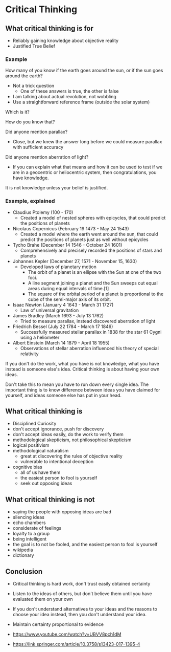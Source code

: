 # Critical Thinking

## What critical thinking is for
- Reliably gaining knowledge about objective reality
- Justified True Belief

### Example
How many of you know if the earth goes around the sun, or if the sun goes around the earth?
- Not a trick question
    - One of these answers is true, the other is false
- I am talking about actual revolution, not wobbling
- Use a straightforward reference frame (outside the solar system)

Which is it?

How do you know that?

Did anyone mention parallax?
- Close, but we knew the answer long before we could measure parallax with sufficient accuracy

Did anyone mention aberration of light?
- If you can explain what that means and how it can be used to test if we are in a geocentric or heliocentric system, then congratulations, you have knowledge.

It is not knowledge unless your belief is justified.

### Example, explained
- Claudius Ptolemy (100 - 170)
    - Created a model of nested spheres with epicycles, that could predict the positions of planets
- Nicolaus Copernicus (February 19 1473 - May 24 1543)
    - Created a model where the earth went around the sun, that could predict the positions of planets just as well without epicycles
- Tycho Brahe (December 14 1546 - October 24 1601)
    - Comprehensively and precisely recorded the positions of stars and planets
- Johannes Kepler (December 27, 1571 - November 15, 1630)
    - Developed laws of planetary motion
        - The orbit of a planet is an ellipse with the Sun at one of the two foci.
        - A line segment joining a planet and the Sun sweeps out equal areas during equal intervals of time.[1]
        - The square of the orbital period of a planet is proportional to the cube of the semi-major axis of its orbit.
- Isaac Newton (January 4 1643 - March 31 1727)
    - Law of universal gravitation
- James Bradley (March 1693 - July 13 1762)
    - Tried to measure parallax, instead discovered aberration of light
- Friedrich Bessel (July 22 1784 - March 17 1846)    
    - Successfully measured stellar parallax in 1838 for the star 61 Cygni using a heliometer
- Albert Einstein (March 14 1879 - April 18 1955)
    - Observations of stellar aberration influenced his theory of special relativity

If you don't do the work, what you have is not knowledge, what you have instead is someone else's idea.
Critical thinking is about having your own ideas.

Don't take this to mean you have to run down every single idea.
The important thing is to know difference between ideas you have claimed for yourself, and ideas someone else has put in your head.  



## What critical thinking is
- Disciplined Curiosity
- don't accept ignorance, push for discovery
- don't accept ideas easily, do the work to verify them
- methodological skepticism, not philosophical skepticism
- logical positivism
- methodological naturalism
    - great at discovering the rules of objective reality
    - vulnerable to intentional deception
- cognitive bias
    - all of us have them
    - the easiest person to fool is yourself
    - seek out opposing ideas

## What critical thinking is not

- saying the people with opposing ideas are bad
- silencing ideas
- echo chambers
- considerate of feelings
- loyalty to a group
- being intelligent
- the goal is to not be fooled, and the easiest person to fool is yourself
- wikipedia
- dictionary

## Conclusion
- Critical thinking is hard work, don't trust easily obtained certainty
- Listen to the ideas of others, but don't believe them until you have evaluated them on your own
- If you don't understand alternatives to your ideas and the reasons to choose your idea instead, then you don't understand your idea. 
- Maintain certainty proportional to evidence


- https://www.youtube.com/watch?v=UBVV8pch1dM
- https://link.springer.com/article/10.3758/s13423-017-1395-4